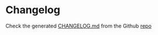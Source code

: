 # Changelog

Check the generated [CHANGELOG.md](https://github.com/vdbulcke/oidc-server-demo/tree/master/CHANGELOG.md) from the Github [repo](https://github.com/vdbulcke/oidc-server-demo/)

